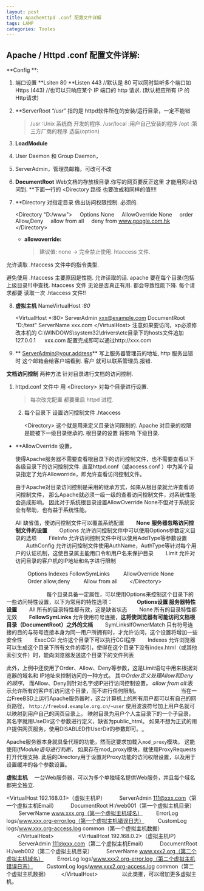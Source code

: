 ```yaml
---
layout: post
title: ApacheHttpd .conf 配置文件详解  
tags: LAMP
categories: Tooles
---
```

## Apache / Httpd .conf 配置文件详解:

**Config **:

1. 端口设置
	\*\*Lsiten 80 
	\*\*Listen 443
	//默认是 80 可以同时监听多个端口如 Https (443)
	//也可以只响应某个 IP 端口的 http 请求.  (默认相应所有 IP 的Http请求)


2. \*\*ServerRoot “/usr”
	指的是 httpd软件所在的安装/运行目录，一定不能错
	> /usr       :Unix 系统商 开发的程序.
	> /usr/local :用户自己安装的程序
	> /opt       :第三方厂商的程序 选装(option)


3. **LoadModule**

4. User Daemon 和 Group Daemon，

5. ServerAdmin，管理员邮箱，可改可不改

6. **DocumentRoot**
	 Web文档的存放根目录.你写的网页要反正这里 才能用网址访问到.
	\*\*下面一行的 \<Directory 路径 也要改成和同样的值!!!!

7. \*\*Directory
	对指定目录 做出访问权限控制. 必须的.

	\<Directory "D:/www"\>
	    Options None 
	    AllowOverride None
	    order Allow,Deny
	    allow from all
	    deny from www.google.com.hk
	\</Directory\>


	- **allowoverride:**
		> 建议值: none → 完全禁止使用. htaccess 文件.

允许读取 .htaccess 文件中的指令类型.

避免使用 .htaccess 主要原因是性能.
允许读取的话. apache  要在每个目录(包括上级目录!!)中查找. htaccess 文件
无论是否真正有用. 都会导致性能下降.
每个请求都要 读取一次 .htaccess 文件!!



8. **虚拟主机**
	NameVirtualHost *:80*


	\<VirtualHost \*:80\>
	ServerAdmin xxx@example.com
	DocumentRoot "D:/test"
	ServerName xxx.com
	\</VirtualHost\>
	注意如果要访问，xp必须修改本机的 C:\WINDOWS\system32\drivers\etc目录下的hosts文件追加 
	127.0.0.1      xxx.com 
	配置完成即可以通过http://xxx.com


9. ** ServerAdmin@your.address**
	写上服务器管理员的地址, http 服务出错时 这个邮箱会给客户端看到. 客户 就可以联系管理员.报错.



**文档访问控制** 两种方法
针对目录进行文档的访问控制.
1. httpd.conf 文件中 用 \<Directory\> 对每个目录进行设置.
	> 每次改完配置 都要重启 httpd 进程.
	2. 每个目录下 设置访问控制文件 .htaccess

		\<Directory\>
		这个就是用来定义目录访问限制的.
		Apache 对目录的权限 是能被下一级目录继承的.
		根目录的设置 将影响 下级目录.



- \*\*AllowOverride 设置，
	  
	使得Apache服务器不需要查看根目录下的访问控制文件，也不需要查看以下各级目录下的访问控制文件.
	直至httpd.conf（或access.conf ）中为某个目录指定了允许Alloworride，即允许查看访问控制文件。

	由于Apache对目录访问控制是采用的继承方式，如果从根目录就允许查看访问控制文件，
	那么Apache就必须一级一级的查看访问控制文件，对系统性能会造成影响。
	因此对于系统根目录设置AllowOverride None不但对于系统安全有帮助，也有益于系统性能。

	All 缺省值，使访问控制文件可以覆盖系统配置 
	　　**None** **服务器忽略访问控制文件的设置** 
	　　Options 允许访问控制文件中可以使用Options参数定义目录的选项 
	　　FileInfo 允许访问控制文件中可以使用AddType等参数设置 
	　　AuthConfig 允许访问控制文件使用AuthName，AuthType等针对每个用户的认证机制，这使目录属主能用口令和用户名来保护目录 
	　　Limit 允许对访问目录的客户机的IP地址和名字进行限制 

	 　　
Options Indexes FollowSymLinks
　　 AllowOverride None
　　 Order allow,deny
　　 Allow from all
　　\</Directory\>


　　　
　　
　　每个目录具备一定属性，可以使用Options来控制这个目录下的一些访问特性设置，以下为常用的特性选项：
　　
　　**Options设置 服务器特性设置** 
　　All 所有的目录特性都有效，这是缺省状态 
　　None 所有的目录特性都无效 
　　**FollowSymLinks** 允许使用符号连接，**这将使浏览器有可能访问文档根目录（DocumentRoot）之外的文档** 
　　SymLinksIfOwnerMatch 只有符号连接的目的与符号连接本身为同一用户所拥有时，才允许访问，这个设置将增加一些安全性 
　　ExecCGI 允许这个目录下可以执行CGI程序 
　　Indexes 允许浏览器可以生成这个目录下所有文件的索引，使得在这个目录下没有index.html（或其他索引文件）时，能向浏览器发送这个目录下的文件列表 


此外，上例中还使用了Order、Allow、Deny等参数，这是Limit语句中用来根据浏览器的域名和 IP地址来控制访问的一种方式。
其中*Order定义处理Allow和Deny的顺序*，
而Allow、Deny则针对名字或IP进行访问控制设置，
*allow from all*:表示允许所有的客户机访问这个目录，而不进行任何限制。
　　
　
　　　　当在一台FreeBSD上运行Apache服务器时，这台计算机上的所有用户都可以有自己的网页路径，
`http://freebsd.example.org.cn/~user`
使用波浪符号加上用户名就可以映射到用户自己的网页目录上。
映射目录为用户个人主目录下的一个子目录，其名字就用UseDir这个参数进行定义，缺省为public\_html。
如果不想为正式的用户提供网页服务，使用DISABLED作UserDir的参数即可。\_ 


Apache服务器本身就具备代理的功能，然而这要求加载入`mod_proxy`模块。
这能使用*IfModule语句进行判断*，
如果存在mod\_proxy模块，就使用ProxyRequests打开代理支持.
此后的Directory用于设置对Proxy功能的访问权限设置，以及用于设置缓冲的各个参数设置。





**虚拟主机**
　一台Web服务器，可以为多个单独域名提供Web服务，并且每个域名都完全独立.



\<VirtualHost 192.168.0.1\>（虚拟主机IP）
　　 ServerAdmin 111@xxx.com（第一个虚拟主机Email）
　　 DocumentRoot H:/web001（第一个虚拟主机目录）
　　 ServerName www.xxx.org（第一个虚拟主机域名）
　　 ErrorLog logs/www.xxx.org-error.log（第一个虚拟主机错误日志）
　　 CustomLog logs/www.xxx.org-access.log common（第一个虚拟主机数据）
　　\</VirtualHost\>
　　
　　\<VirtualHost 192.168.0.2\>（虚拟主机IP）
　　 ServerAdmin 111@xxx.com（第二个虚拟主机Email）
　　 DocumentRoot H:/web002（第二个虚拟主机目录）
　　 ServerName www.xxx2.org（第二个虚拟主机域名）
　　 ErrorLog logs/www.xxx2.org-error.log（第二个虚拟主机错误日志）
　　 CustomLog logs/www.xxx2.org-access.log common（第二个虚拟主机数据）
　　\</VirtualHost\>
　　
　　以此类推，可以增加更多虚拟主机。

